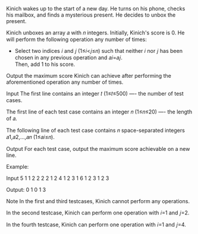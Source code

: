 Kinich wakes up to the start of a new day. He turns on his phone, checks his mailbox, and finds a mysterious present. He decides to unbox the present.

Kinich unboxes an array 𝑎 with 𝑛 integers. Initially, Kinich's score is 0. He will perform the following operation any number of times:

* Select two indices 𝑖 and 𝑗 (1≤𝑖<𝑗≤𝑛) such that neither 𝑖 nor 𝑗 has been chosen in any previous operation and 𝑎𝑖=𝑎𝑗.          
   Then, add 1 to his score.

Output the maximum score Kinich can achieve after performing the aforementioned operation any number of times.

Input
The first line contains an integer 𝑡 (1≤𝑡≤500) —- the number of test cases.

The first line of each test case contains an integer 𝑛 (1≤𝑛≤20) —- the length of 𝑎.

The following line of each test case contains 𝑛 space-separated integers 𝑎1,𝑎2,…,𝑎𝑛 (1≤𝑎𝑖≤𝑛).

Output
For each test case, output the maximum score achievable on a new line.

Example:

Input
5
1
1
2
2 2
2
1 2
4
1 2 3 1
6
1 2 3 1 2 3

Output:
0
1
0
1
3

Note
In the first and third testcases, Kinich cannot perform any operations.

In the second testcase, Kinich can perform one operation with 𝑖=1 and 𝑗=2.

In the fourth testcase, Kinich can perform one operation with 𝑖=1 and 𝑗=4.